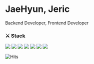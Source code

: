 # JaeHyun, Jeric
Backend Developer, Frontend Developer

### ⚔️ Stack
<img src="https://img.shields.io/badge/JavaScript-F7DF1E?style=flat-square&logo=JavaScript&logoColor=white"/> <img src="https://img.shields.io/badge/NestJS-red?style=flat-square&logo=nestjs&logoColor=white" /> <img src="https://img.shields.io/badge/TypeScript-blue?style=flat-square&logo=typescript&logoColor=white" /> <img src="https://img.shields.io/badge/PostgreSQL-4479A1?style=flat-square&logo=PostgreSQL&logoColor=white"/>  <img src="https://img.shields.io/badge/Python-3776AB?style=flat-square&logo=Python&logoColor=white"/> <img src="https://img.shields.io/badge/React-61DAFB?style=flat-square&logo=React&logoColor=white"/> <img src="https://img.shields.io/badge/ExpressJS-000000?style=flat-square&logo=Express&logoColor=white"/>

![Hits](https://hits.seeyoufarm.com/api/count/incr/badge.svg?url=https%3A%2F%2Fgithub.com%2Fhoohoo0889&count_bg=%2379C83D&title_bg=%23555555&icon=&icon_color=%23E7E7E7&title=hits&edge_flat=false)
